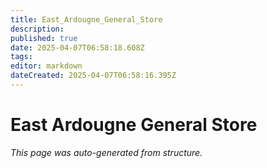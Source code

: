 ```yaml
---
title: East_Ardougne_General_Store
description: 
published: true
date: 2025-04-07T06:58:18.608Z
tags: 
editor: markdown
dateCreated: 2025-04-07T06:58:16.395Z
---
```


# East Ardougne General Store

*This page was auto-generated from structure.*